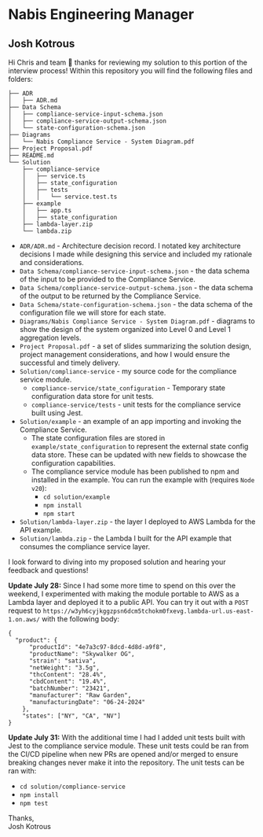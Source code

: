 # Nabis Engineering Manager

## Josh Kotrous

Hi Chris and team 👋 thanks for reviewing my solution to this portion of the interview process! Within this repository you will find the following files and folders:

```
├── ADR
│   ├── ADR.md
├── Data Schema
│   ├── compliance-service-input-schema.json
│   ├── compliance-service-output-schema.json
│   └── state-configuration-schema.json
├── Diagrams
│   └── Nabis Compliance Service - System Diagram.pdf
├── Project Proposal.pdf
├── README.md
└── Solution
    ├── compliance-service
    │   ├── service.ts
    │   ├── state_configuration
    │   ├── tests
    │   │   └── service.test.ts
    ├── example
    │   ├── app.ts
    │   ├── state_configuration
    ├── lambda-layer.zip
    └── lambda.zip
```

- `ADR/ADR.md` - Architecture decision record. I notated key architecture decisions I made while designing this service and included my rationale and considerations.
- `Data Schema/compliance-service-input-schema.json` - the data schema of the input to be provided to the Compliance Service.
- `Data Schema/compliance-service-output-schema.json` - the data schema of the output to be returned by the Compliance Service.
- `Data Schema/state-configuration-schema.json` - the data schema of the configuration file we will store for each state.
- `Diagrams/Nabis Compliance Service - System Diagram.pdf` - diagrams to show the design of the system organized into Level 0 and Level 1 aggregation levels.
- `Project Proposal.pdf` - a set of slides summarizing the solution design, project management considerations, and how I would ensure the successful and timely delivery.
- `Solution/compliance-service` - my source code for the compliance service module.
  - `compliance-service/state_configuration` - Temporary state configuration data store for unit tests.
  - `compliance-service/tests` - unit tests for the compliance service built using Jest.
- `Solution/example` - an example of an app importing and invoking the Compliance Service.
  - The state configuration files are stored in `example/state_configuration` to represent the external state config data store. These can be updated with new fields to showcase the configuration capabilities.
  - The compliance service module has been published to npm and installed in the example. You can run the example with (requires `Node v20`):
    - `cd solution/example`
    - `npm install`
    - `npm start`
- `Solution/lambda-layer.zip` - the layer I deployed to AWS Lambda for the API example.
- `Solution/lambda.zip` - the Lambda I built for the API example that consumes the compliance service layer.

I look forward to diving into my proposed solution and hearing your feedback and questions!

**Update July 28:** Since I had some more time to spend on this over the weekend, I experimented with making the module portable to AWS as a Lambda layer and deployed it to a public API. You can try it out with a `POST` request to `https://w3yh6cyjkggzpsn6dcm5tchokm0fxevg.lambda-url.us-east-1.on.aws/` with the following body:

```
{
  "product": {
      "productId": "4e7a3c97-8dcd-4d8d-a9f8",
      "productName": "Skywalker OG",
      "strain": "sativa",
      "netWeight": "3.5g",
      "thcContent": "28.4%",
      "cbdContent": "19.4%",
      "batchNumber": "23421",
      "manufacturer": "Raw Garden",
      "manufacturingDate": "06-24-2024"
    },
    "states": ["NY", "CA", "NV"]
}
```

**Update July 31:** With the additional time I had I added unit tests built with Jest to the compliance service module. These unit tests could be ran from the CI/CD pipeline when new PRs are opened and/or merged to ensure breaking changes never make it into the repository. The unit tests can be ran with:

- `cd solution/compliance-service`
- `npm install`
- `npm test`

Thanks,\
Josh Kotrous
